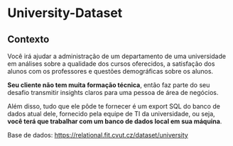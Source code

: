 # University-Dataset
## Contexto

Você irá ajudar a administração de um departamento de uma universidade em análises sobre a qualidade dos cursos oferecidos, a satisfação dos alunos com os professores e questões demográficas sobre os alunos. 

**Seu cliente não tem muita formação técnica**, então faz parte do seu desafio transmitir insights claros para uma pessoa de área de negócios. 

Além disso, tudo que ele pôde te fornecer é um export SQL do banco de dados atual dele, fornecido pela equipe de TI da universidade, ou seja, **você terá que trabalhar com um banco de dados local em sua máquina**.

Base de dados: https://relational.fit.cvut.cz/dataset/university
